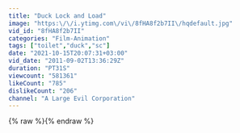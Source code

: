 ```yaml
---
title: "Duck Lock and Load"
image: "https:\/\/i.ytimg.com\/vi\/8fHA8f2b7II\/hqdefault.jpg"
vid_id: "8fHA8f2b7II"
categories: "Film-Animation"
tags: ["toilet","duck","sc"]
date: "2021-10-15T20:07:31+03:00"
vid_date: "2011-09-02T13:36:29Z"
duration: "PT31S"
viewcount: "581361"
likeCount: "785"
dislikeCount: "206"
channel: "A Large Evil Corporation"
---
```

{% raw %}{% endraw %}
